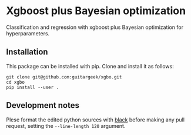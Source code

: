# Xgboost plus Bayesian optimization

Classification and regression with xgboost plus Bayesian optimization for hyperparameters.

## Installation

This package can be installed with pip. Clone and install it as follows:
```
git clone git@github.com:guitargeek/xgbo.git
cd xgbo
pip install --user .
```

## Development notes

Plese format the edited python sources with [black](https://github.com/ambv/black) before making any pull request, setting the `--line-length 120` argument.
